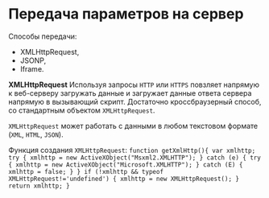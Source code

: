 Передача параметров на сервер
==========
Способы передачи:
* XMLHttpRequest,
* JSONP,
* Iframe.

**XMLHttpRequest**
Используя запросы `HTTP` или `HTTPS` повзляет напрямую к веб-серверу загружать данные и загружает данные
ответа сервера напрямую в вызывающий скрипт. Достаточно кроссбраузерный способ, со стандартным объектом `XMLHttpRequest`.

`XMLHttpRequest` может работать с данными в любом текстовом формате (`XML`, `HTML`, `JSON`).

Функция создания `XMLHttpRequest`:
`function getXmlHttp(){
  var xmlhttp;
  try {
    xmlhttp = new ActiveXObject("Msxml2.XMLHTTP");
  } catch (e) {
    try {
      xmlhttp = new ActiveXObject("Microsoft.XMLHTTP");
    } catch (E) {
      xmlhttp = false;
    }
  }
  if (!xmlhttp && typeof XMLHttpRequest!='undefined') {
    xmlhttp = new XMLHttpRequest();
  }
  return xmlhttp;
}`
